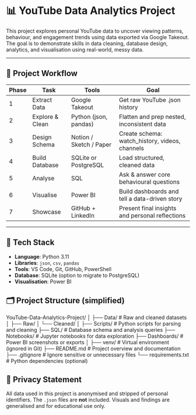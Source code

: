 # 📊 YouTube Data Analytics Project

This project explores personal YouTube data to uncover viewing patterns, behaviour, and engagement trends using data exported via Google Takeout. The goal is to demonstrate skills in data cleaning, database design, analytics, and visualisation using real-world, messy data.

---

## 🚀 Project Workflow

| Phase | Task                 | Tools                      | Goal                                      
|-------|----------------------|----------------------------|---------------------------------------------------
| 1     | Extract Data         | Google Takeout             | Get raw YouTube .json history                     |
| 2     | Explore & Clean      | Python (json, pandas)      | Flatten and prep nested, inconsistent data        |
| 3     | Design Schema        | Notion / Sketch / Paper    | Create schema: watch_history, videos, channels    |
| 4     | Build Database       | SQLite or PostgreSQL       | Load structured, cleaned data                     |
| 5     | Analyse              | SQL                        | Ask & answer core behavioural questions           |
| 6     | Visualise            | Power BI                   | Build dashboards and tell a data-driven story     |
| 7     | Showcase             | GitHub + LinkedIn          | Present final insights and personal reflections   |

---

## 🧰 Tech Stack

- **Language**: Python 3.11  
- **Libraries**: `json`, `csv`, `pandas`  
- **Tools**: VS Code, Git, GitHub, PowerShell  
- **Database**: SQLite (option to migrate to PostgreSQL)  
- **Visualisation**: Power BI  

## 🗂️ Project Structure (simplified)

YouTube-Data-Analytics-Project/
│
├── Data/                   # Raw and cleaned datasets
│   ├── Raw/
│   └── Cleaned/
│
├── Scripts/                # Python scripts for parsing and cleaning
├── SQL/                    # Database schema and analysis queries
├── Notebooks/              # Jupyter notebooks for data exploration
├── Dashboards/             # Power BI screenshots or exports
│
├── venv/                   # Virtual environment (ignored in Git)
├── README.md               # Project overview and documentation
├── .gitignore              # Ignore sensitive or unnecessary files
└── requirements.txt        # Python dependencies (optional)

## 🔐 Privacy Statement

All data used in this project is anonymised and stripped of personal identifiers. The `.json` files are **not** included. Visuals and findings are generalised and for educational use only.